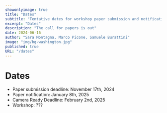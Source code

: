```yaml
---
showonlyimage: true
title: "Dates"
subtitle: "Tentative dates for workshop paper submission and notification"
excerpt: "Dates"
description: "The call for papers is out"
date: 2024-06-16
author: "Sara Montagna, Marco Picone, Samuele Burattini"
image: "img/bg-washington.jpg"
published: true
URL: "/dates"
---
```


# Dates

* Paper submission deadline: November 17th, 2024
* Paper notification: January 8th, 2025
* Camera Ready Deadline:  February 2nd, 2025
* Workshop: ???


